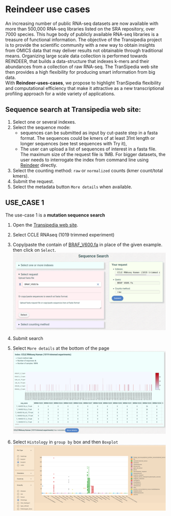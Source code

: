 # Reindeer use cases
An increasing number of public RNA-seq datasets are now available with more than  500,000 RNA-seq libraries listed on the SRA repository, over 7000 species. This huge body of publicly available RNA-­seq libraries is a treasure of functional information.
The objective of the Transipedia project is to provide the scientific community with a new way to obtain insights from OMICS data that may deliver results not obtainable through traditional means. Organizing large scale data collection is performed towards REINDEER, that builds a data-structure that indexes k-mers and their abundances from a collection of raw RNA-seq. The TranSipedia web site then provides a high flexibility for producing smart information  from big data.  
With **Reindeer-uses-cases**, we propose to highlight TranSipedia flexibility and computational efficiency that make it attractive as a new transcriptional profiling approach for a wide variety of applications.

## Sequence search at Transipedia web site:

1. Select one or several indexes.
2. Select the sequence mode: 
	* sequences can be submitted as input by cut-paste step in a fasta format. The sequences could be kmers of at least 31nt length or longer sequences (see test sequences with Try it), 
	* The user can upload a list of sequences of interest in a fasta file. The maximum size of the request file is 1MB. For bigger datasets, the user needs to  interrogate the index from command line using [Reindeer](https://github.com/kamimrcht/REINDEER/blob/master/README.md) directly.
3. Select the counting method: `raw` or `normalized` counts (kmer count/total kmers).
4. Submit the request.
5. Select the metadata button `More details` when available.


## USE_CASE 1

The use-case 1 is a **mutation sequence search**

1. Open the [Transipedia web site](https://transipedia.org).
2. Select CCLE RNAseq (1019 trimmed experiment)
3. Copy/paste the contain of [BRAF_V600.fa](https://github.com/Transipedia/Reindeer-use-cases/blob/main/BRAF_V600.fa) in place of the given example. then click on `Select`. 
   ![request](img/case1-request.png) 
4. Submit search
5. Select `More details`  at the bottom of the page
   ![global result](img/case1-global-results.png)
   
6. Select `Histology` in `group by` box and then `Boxplot`
   ![detailed results](img/case1-details.png)


